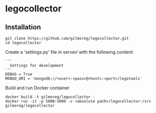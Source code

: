 # legocollector

## Installation
```
git clone https://github.com/gilmoreg/legocollector.git
cd legocollector
```
Create a 'settings.py' file in server/ with the following content:
```
'''
  Settings for development
'''
DEBUG = True
MONGO_URI = 'mongodb://<user>:<pass>@<host>:<port>/legotools'
```

Build and run Docker container
```
docker build -t gilmoreg/legocollector .
docker run -it -p 5000:5000 -v <absolute path>/legocollector:/src  gilmoreg/legocollector
```